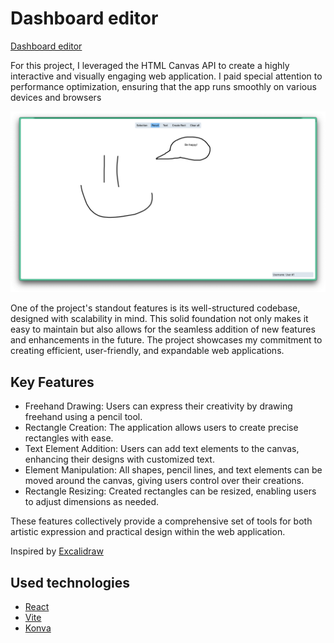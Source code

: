 # Dashboard editor

[Dashboard editor](https://dashboard-editor-project.vercel.app/)

For this project, I leveraged the HTML Canvas API to create a highly interactive and visually engaging web application. I paid special attention to performance optimization, ensuring that the app runs smoothly on various devices and browsers

![landing page screenshot](dashboard-editor.png)

One of the project's standout features is its well-structured codebase, designed with scalability in mind. This solid foundation not only makes it easy to maintain but also allows for the seamless addition of new features and enhancements in the future. The project showcases my commitment to creating efficient, user-friendly, and expandable web applications.

## Key Features

 - Freehand Drawing: Users can express their creativity by drawing freehand using a pencil tool.
 - Rectangle Creation: The application allows users to create precise rectangles with ease.
 - Text Element Addition: Users can add text elements to the canvas, enhancing their designs with customized text.
 - Element Manipulation: All shapes, pencil lines, and text elements can be moved around the canvas, giving users control over their creations.
 - Rectangle Resizing: Created rectangles can be resized, enabling users to adjust dimensions as needed.

These features collectively provide a comprehensive set of tools for both artistic expression and practical design within the web application.

Inspired by [Excalidraw](https://excalidraw.com/)

## Used technologies

- [React](https://react.dev/)
- [Vite](https://vitejs.dev/)
- [Konva](https://konvajs.org/)
